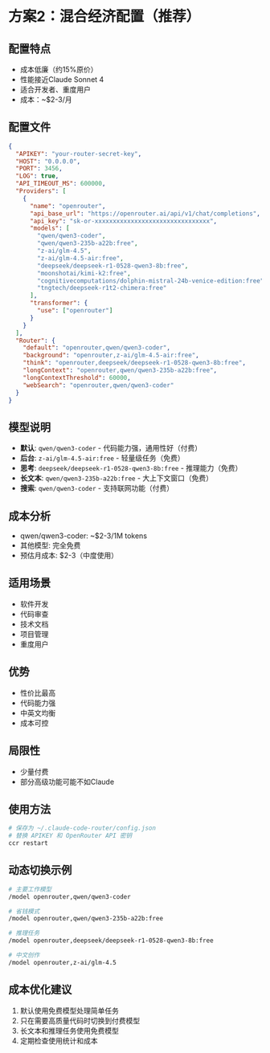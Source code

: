 # 方案2：混合经济配置（推荐）

## 配置特点
- 成本低廉（约15%原价）
- 性能接近Claude Sonnet 4
- 适合开发者、重度用户
- 成本：~$2-3/月

## 配置文件
```json
{
  "APIKEY": "your-router-secret-key",
  "HOST": "0.0.0.0",
  "PORT": 3456,
  "LOG": true,
  "API_TIMEOUT_MS": 600000,
  "Providers": [
    {
      "name": "openrouter",
      "api_base_url": "https://openrouter.ai/api/v1/chat/completions",
      "api_key": "sk-or-xxxxxxxxxxxxxxxxxxxxxxxxxxxxxxxx",
      "models": [
        "qwen/qwen3-coder",
        "qwen/qwen3-235b-a22b:free",
        "z-ai/glm-4.5",
        "z-ai/glm-4.5-air:free",
        "deepseek/deepseek-r1-0528-qwen3-8b:free",
        "moonshotai/kimi-k2:free",
        "cognitivecomputations/dolphin-mistral-24b-venice-edition:free",
        "tngtech/deepseek-r1t2-chimera:free"
      ],
      "transformer": {
        "use": ["openrouter"]
      }
    }
  ],
  "Router": {
    "default": "openrouter,qwen/qwen3-coder",
    "background": "openrouter,z-ai/glm-4.5-air:free",
    "think": "openrouter,deepseek/deepseek-r1-0528-qwen3-8b:free",
    "longContext": "openrouter,qwen/qwen3-235b-a22b:free",
    "longContextThreshold": 60000,
    "webSearch": "openrouter,qwen/qwen3-coder"
  }
}
```

## 模型说明
- **默认**: `qwen/qwen3-coder` - 代码能力强，通用性好（付费）
- **后台**: `z-ai/glm-4.5-air:free` - 轻量级任务（免费）
- **思考**: `deepseek/deepseek-r1-0528-qwen3-8b:free` - 推理能力（免费）
- **长文本**: `qwen/qwen3-235b-a22b:free` - 大上下文窗口（免费）
- **搜索**: `qwen/qwen3-coder` - 支持联网功能（付费）

## 成本分析
- qwen/qwen3-coder: ~$2-3/1M tokens
- 其他模型: 完全免费
- 预估月成本: $2-3（中度使用）

## 适用场景
- 软件开发
- 代码审查
- 技术文档
- 项目管理
- 重度用户

## 优势
- 性价比最高
- 代码能力强
- 中英文均衡
- 成本可控

## 局限性
- 少量付费
- 部分高级功能可能不如Claude

## 使用方法
```bash
# 保存为 ~/.claude-code-router/config.json
# 替换 APIKEY 和 OpenRouter API 密钥
ccr restart
```

## 动态切换示例
```bash
# 主要工作模型
/model openrouter,qwen/qwen3-coder

# 省钱模式
/model openrouter,qwen/qwen3-235b-a22b:free

# 推理任务
/model openrouter,deepseek/deepseek-r1-0528-qwen3-8b:free

# 中文创作
/model openrouter,z-ai/glm-4.5
```

## 成本优化建议
1. 默认使用免费模型处理简单任务
2. 只在需要高质量代码时切换到付费模型
3. 长文本和推理任务使用免费模型
4. 定期检查使用统计和成本